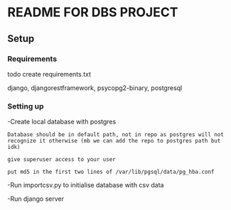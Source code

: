 
# README FOR DBS PROJECT

## Setup

### Requirements

todo create requirements.txt

django, djangorestframework, psycopg2-binary, postgresql

### Setting up

-Create local database with postgres

    Database should be in default path, not in repo as postgres will not recognize it otherwise (mb we can add the repo to postgres path but idk)

    give superuser access to your user

    put md5 in the first two lines of /var/lib/pgsql/data/pg_hba.conf

-Run importcsv.py to initialise database with csv data

-Run django server
